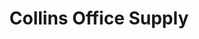 ---
title: "Collins Office Supply"
url: /mount-vernon/collins-office-supply/
shop: office supplies
---